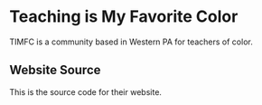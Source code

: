 # Teaching is My Favorite Color

TIMFC is a community based in Western PA for teachers of color.

## Website Source

This is the source code for their website.
